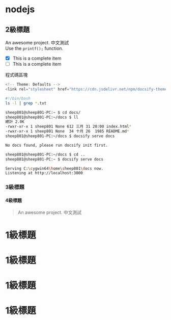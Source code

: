 # nodejs
## 2級標題
An awesome project. 中文測試 <br />
Use the `printf();` function.

- [x] This is a complete item
- [ ] This is a complete item

程式碼區塊
```javascript
<!-- Theme: Defaults -->
<link rel="stylesheet" href="https://cdn.jsdelivr.net/npm/docsify-themeable@0/dist/css/theme-defaults.css">
```

```bash
#!/bin/bash
ls -l | grep *.txt

sheep801@sheep801-PC:~ $ cd docs/
sheep801@sheep801-PC:~/docs $ ll
總計 2.0K
-rwxr-xr-x 1 sheep801 None 612 三月 31 20:00 index.html*
-rwxr-xr-x 1 sheep801 None  34 十月 26  1985 README.md*
sheep801@sheep801-PC:~/docs $ docsify serve docs

No docs found, please run docsify init first.

sheep801@sheep801-PC:~/docs $ cd ..
sheep801@sheep801-PC:~ $ docsify serve docs

Serving C:\cygwin64\home\sheep801\docs now.
Listening at http://localhost:3000
```

### 3級標題
#### 4級標題
> An awesome project. 中文測試

# 1級標題
# 1級標題
# 1級標題
# 1級標題